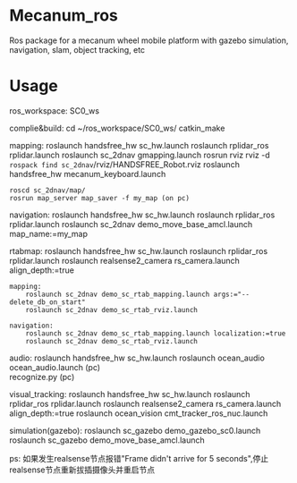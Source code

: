 # Mecanum_ros
Ros package for a mecanum wheel mobile platform with gazebo simulation, navigation, slam, object tracking, etc

# Usage
ros_workspace: SC0_ws

complie&build:
	cd ~/ros_workspace/SC0_ws/
	catkin_make

mapping:
	roslaunch handsfree_hw sc_hw.launch
	roslaunch rplidar_ros rplidar.launch
	roslaunch sc_2dnav gmapping.launch
	rosrun rviz rviz -d `rospack find sc_2dnav`/rviz/HANDSFREE_Robot.rviz
	roslaunch handsfree_hw mecanum_keyboard.launch

	roscd sc_2dnav/map/
	rosrun map_server map_saver -f my_map (on pc)

navigation:
	roslaunch handsfree_hw sc_hw.launch
	roslaunch rplidar_ros rplidar.launch
	roslaunch sc_2dnav demo_move_base_amcl.launch map_name:=my_map

rtabmap:
	roslaunch handsfree_hw sc_hw.launch
	roslaunch rplidar_ros rplidar.launch
	roslaunch realsense2_camera rs_camera.launch align_depth:=true

	mapping:
		roslaunch sc_2dnav demo_sc_rtab_mapping.launch args:="--delete_db_on_start"
		roslaunch sc_2dnav demo_sc_rtab_rviz.launch

	navigation:
		roslaunch sc_2dnav demo_sc_rtab_mapping.launch localization:=true
		roslaunch sc_2dnav demo_sc_rtab_rviz.launch

audio:
	roslaunch handsfree_hw sc_hw.launch
	roslaunch ocean_audio ocean_audio.launch  (pc)   
	recognize.py  (pc)

visual_tracking:
	roslaunch handsfree_hw sc_hw.launch
	roslaunch rplidar_ros rplidar.launch
	roslaunch realsense2_camera rs_camera.launch align_depth:=true
	roslaunch ocean_vision cmt_tracker_ros_nuc.launch

simulation(gazebo):
	roslaunch sc_gazebo demo_gazebo_sc0.launch
	roslaunch sc_gazebo demo_move_base_amcl.launch

ps:
	如果发生realsense节点报错"Frame didn't arrive for 5 seconds",停止realsense节点重新拔插摄像头并重启节点
